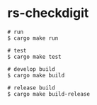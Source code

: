 # rs-checkdigit

```shell
# run
$ cargo make run

# test
$ cargo make test

# develop build
$ cargo make build

# release build
$ cargo make build-release
```
